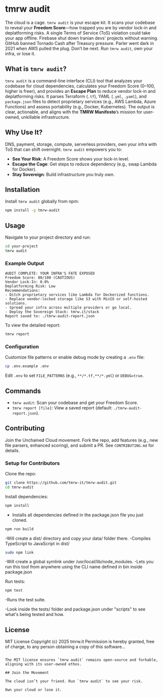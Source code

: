 # tmrw audit

The cloud is a cage. `tmrw audit` is your escape kit. It scans your codebase to reveal your **Freedom Score**—how trapped you are by vendor lock-in and deplatforming risks. A single Terms of Service (ToS) violation could take your app offline. Firebase shut down Iranian devs' projects without warning. GitHub banned Tornado Cash after Treasury pressure. Parler went dark in 2021 when AWS pulled the plug. Don’t be next. Run `tmrw audit`, own your infra, or lose it.


## What is `tmrw audit`?

`tmrw audit` is a command-line interface (CLI) tool that analyzes your codebase for cloud dependencies, calculates your Freedom Score (0–100, higher is freer), and provides an **Escape Plan** to reduce vendor lock-in and deplatforming risks. It parses Terraform (`.tf`), YAML (`.yml`, `.yaml`), and `package.json` files to detect proprietary services (e.g., AWS Lambda, Azure Functions) and assess portability (e.g., Docker, Kubernetes). The output is clear, actionable, and aligns with the **TMRW Manifesto**’s mission for user-owned, unkillable infrastructure.

## Why Use It?

DNS, payment, storage, compute, serverless providers, own your infra with ToS that can shift overnight. `tmrw audit` empowers you to:

- **See Your Risk**: A Freedom Score shows your lock-in level.
- **Escape the Cage**: Get steps to reduce dependency (e.g., swap Lambda for Docker).
- **Stay Sovereign**: Build infrastructure you truly own.

## Installation

Install `tmrw audit` globally from npm:

```bash
npm install -g tmrw-audit
```

## Usage

Navigate to your project directory and run:

```bash
cd your-project
tmrw audit
```

### Example Output

```
AUDIT COMPLETE: YOUR INFRA'S FATE EXPOSED
Freedom Score: 80/100 (CAUTIOUS)
Vendor Lock-In: 0.0%
Deplatforming Risk: Low
Recommendations:
- Ditch proprietary services like Lambda for Dockerized functions.
- Replace vendor-locked storage like S3 with MinIO or self-hosted solutions.
- Spread your infra across multiple providers or go local.
- Deploy the Sovereign Stack: tmrw.it/stack
Report saved to: ./tmrw-audit-report.json
```

To view the detailed report:

```bash
tmrw report
```

### Configuration

Customize file patterns or enable debug mode by creating a `.env` file:

```bash
cp .env.example .env
```

Edit `.env` to set `FILE_PATTERNS` (e.g., `**/*.tf,**/*.yml`) or `DEBUG=true`.

## Commands

- `tmrw audit`: Scan your codebase and get your Freedom Score.
- `tmrw report [file]`: View a saved report (default: `./tmrw-audit-report.json`).

## Contributing

Join the Unchained Cloud movement. Fork the repo, add features (e.g., new file parsers, enhanced scoring), and submit a PR. See `CONTRIBUTING.md` for details.

### Setup for Contributors

Clone the repo:

```bash
git clone https://github.com/tmrw-it/tmrw-audit.git
cd tmrw-audit
```

Install dependencies:

```bash
npm install
```
- Installs all dependencies defined in the package.json file you just cloned.


```bash
npm run build
```
-Will create a dist/ directory and copy your data/ folder there. 
-Compiles TypeScript to JavaScript in dist/

```bash
sudo npm link
```
-Will create a global symlink under /usr/local/lib/node_modules.
-Lets you run this tool from anywhere using the CLI name defined in bin inside package.json

Run tests:

```bash
npm test
```
-Runs the test suite.

-Look inside the tests/ folder and package.json under "scripts" to see what's being tested and how.

## License

MIT License
Copyright (c) 2025 tmrw.it
Permission is hereby granted, free of charge, to any person obtaining a copy of this software...
```

The MIT license ensures `tmrw audit` remains open-source and forkable, aligning with its user-owned ethos.

## Join the Movement

The cloud isn’t your friend. Run `tmrw audit` to see your risk.

Own your cloud or lose it.
